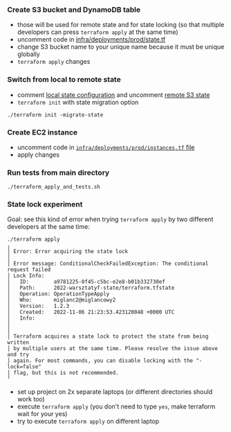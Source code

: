 
### Create S3 bucket and DynamoDB table
- those will be used for remote state and for state locking (so that multiple developers can press `terraform apply` at the same time)
- uncomment code in [infra/deployments/prod/state.tf](https://github.com/kmotrebski/warsztaty-iac-tmp/blob/master/infra/deployments/prod/state.tf)
- change S3 bucket name to your unique name because it must be unique globally
- `terraform apply` changes

### Switch from local to remote state
- comment [local state configuration](https://github.com/kmotrebski/warsztaty-iac-tmp/blob/f803930a29f945897eacb1d3f3500d03be64db6c/infra/deployments/prod/meta.tf#L10-L11) and uncomment [remote S3 state](https://github.com/kmotrebski/warsztaty-iac-tmp/blob/f803930a29f945897eacb1d3f3500d03be64db6c/infra/deployments/prod/meta.tf#L2-L8)
- `terraform init` with state migration option
```
./terraform init -migrate-state
```

### Create EC2 instance
- uncomment code in [`infra/deployments/prod/instances.tf` file](https://github.com/kmotrebski/warsztaty-iac-tmp/blob/master/infra/deployments/prod/instances.tf)
- apply changes
### Run tests from main directory
```
./terraform_apply_and_tests.sh
```

### State lock experiment

Goal: see this kind of error when trying `terraform apply` by two different developers at the same time:
```
./terraform apply
╷
│ Error: Error acquiring the state lock
│ 
│ Error message: ConditionalCheckFailedException: The conditional request failed
│ Lock Info:
│   ID:        a9781225-0f45-c5bc-e2e8-b01b332730ef
│   Path:      2022-warsztatyf-state/terraform.tfstate
│   Operation: OperationTypeApply
│   Who:       miglanc2@miglancowy2
│   Version:   1.2.3
│   Created:   2022-11-06 21:23:53.423120048 +0000 UTC
│   Info:      
│ 
│ 
│ Terraform acquires a state lock to protect the state from being written
│ by multiple users at the same time. Please resolve the issue above and try
│ again. For most commands, you can disable locking with the "-lock=false"
│ flag, but this is not recommended.
╵
```

- set up project on 2x separate laptops (or different directories should work too)
- execute `terraform apply` (you don't need to type `yes`, make terraform wait for your yes)
- try to execute `terraform apply` on different laptop
